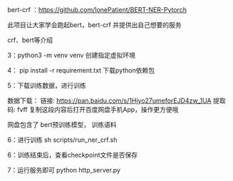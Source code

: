 bert-crf ：https://github.com/lonePatient/BERT-NER-Pytorch

此项目让大家学会跑起bert，bert-crf 并提供出自己想要的服务

crf、bert等介绍



3：python3 -m venv venv 创建指定虚拟环境

4： pip install -r requirement.txt 下载python依赖包

5：下载训练数据，进行训练


数据下载：
链接: https://pan.baidu.com/s/1Hjyo27umeforEJD4zw_1UA 提取码: fvff 复制这段内容后打开百度网盘手机App，操作更方便哦

网盘包含了 bert预训练模型，
训练语料

6：进行训练 sh scripts/run_ner_crf.sh

6：训练结束后，查看checkpoint文件是否保存

7：运行服务即可 python http_server.py